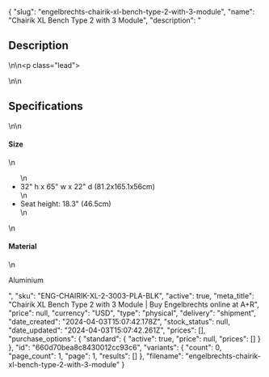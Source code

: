 {
  "slug": "engelbrechts-chairik-xl-bench-type-2-with-3-module",
  "name": "Chairik XL Bench Type 2 with 3 Module",
  "description": "<h2>Description</h2>\n<!-- split -->\n<p class=\"lead\"> </p>\n<!-- split -->\n<h2>Specifications</h2>\n<!-- split -->\n<h4>Size</h4>\n<ul>\n<li>32\" h x 65\" w x 22\" d (81.2x165.1x56cm)</li>\n<li>Seat height: 18.3\" (46.5cm)</li>\n</ul>\n<h4>Material</h4>\n<p>Aluminium</p>",
  "sku": "ENG-CHAIRIK-XL-2-3003-PLA-BLK",
  "active": true,
  "meta_title": "Chairik XL Bench Type 2 with 3 Module | Buy Engelbrechts online at A+R",
  "price": null,
  "currency": "USD",
  "type": "physical",
  "delivery": "shipment",
  "date_created": "2024-04-03T15:07:42.178Z",
  "stock_status": null,
  "date_updated": "2024-04-03T15:07:42.261Z",
  "prices": [],
  "purchase_options": {
    "standard": {
      "active": true,
      "price": null,
      "prices": []
    }
  },
  "id": "660d70bea8c8430012cc93c6",
  "variants": {
    "count": 0,
    "page_count": 1,
    "page": 1,
    "results": []
  },
  "filename": "engelbrechts-chairik-xl-bench-type-2-with-3-module"
}